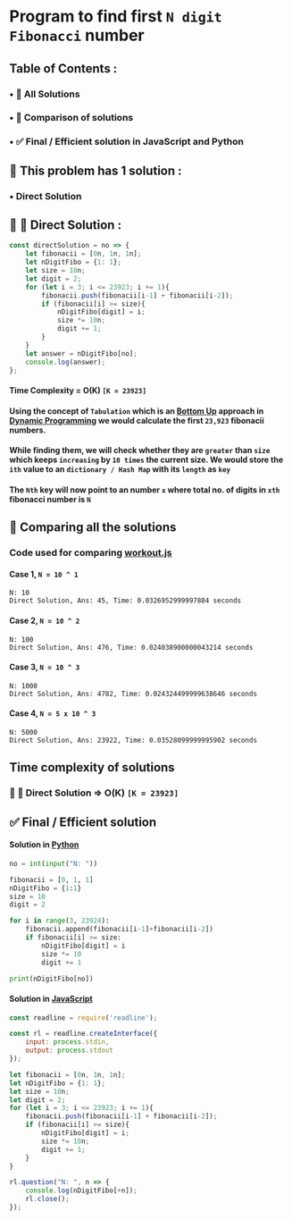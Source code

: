 # Program to find first `N digit Fibonacci` number
## Table of Contents :
### • 🧪 All Solutions
### • 🤔 Comparison of solutions
### • ✅ Final / Efficient solution in JavaScript and Python
## 🧪 This problem has 1 solution :
### • Direct Solution
## 🐢  🐇 Direct Solution :
```javascript
const directSolution = no => {
	let fibonacii = [0n, 1n, 1n];
	let nDigitFibo = {1: 1};
	let size = 10n;
	let digit = 2;
	for (let i = 3; i <= 23923; i += 1){
		fibonacii.push(fibonacii[i-1] + fibonacii[i-2]);
		if (fibonacii[i] >= size){
			nDigitFibo[digit] = i;
			size *= 10n;
			digit += 1;
		}
	}
	let answer = nDigitFibo[no];
	console.log(answer);
};
```
#### Time Complexity = O(K) `[K = 23923]`
#### Using the concept of `Tabulation` which is an [Bottom Up](https://en.wikipedia.org/wiki/Bottom-up) approach in [Dynamic Programming](https://en.wikipedia.org/wiki/Dynamic_programming) we would calculate the first `23,923` fibonacii numbers.
#### While finding them, we will check whether they are `greater` than `size` which keeps `increasing` by `10 times` the current size. We would store the `ith` value to an `dictionary / Hash Map` with its `length` as `key`
#### The `Nth` key will now point to an number `x` where total no. of digits in `xth` fibonacci number is `N` 
## 🤔 Comparing all the solutions 
### Code used for comparing [workout.js](workout.js)
#### Case 1, `N = 10 ^ 1`
```
N: 10
Direct Solution, Ans: 45, Time: 0.0326952999997884 seconds
```
#### Case 2, `N = 10 ^ 2`
```
N: 100
Direct Solution, Ans: 476, Time: 0.024038900000043214 seconds
```
#### Case 3, `N = 10 ^ 3`
```
N: 1000
Direct Solution, Ans: 4782, Time: 0.024324499999638646 seconds
```
#### Case 4, `N = 5 x 10 ^ 3`
```
N: 5000
Direct Solution, Ans: 23922, Time: 0.03528099999995902 seconds
```
## Time complexity of solutions
### 🐢 🐇 Direct Solution => O(K) `[K = 23923]`
## ✅ Final / Efficient solution 
#### Solution in [Python](solution.py)
```python
no = int(input("N: "))

fibonacii = [0, 1, 1]
nDigitFibo = {1:1}
size = 10
digit = 2

for i in range(3, 23924):
	fibonacii.append(fibonacii[i-1]+fibonacii[i-2])
	if fibonacii[i] >= size:
		nDigitFibo[digit] = i
		size *= 10
		digit += 1

print(nDigitFibo[no])
```
#### Solution in [JavaScript](solution.js)
```javascript
const readline = require('readline');

const rl = readline.createInterface({
	input: process.stdin,
	output: process.stdout
});

let fibonacii = [0n, 1n, 1n];
let nDigitFibo = {1: 1};
let size = 10n;
let digit = 2;
for (let i = 3; i <= 23923; i += 1){
	fibonacii.push(fibonacii[i-1] + fibonacii[i-2]);
	if (fibonacii[i] >= size){
		nDigitFibo[digit] = i;
		size *= 10n;
		digit += 1;
	}
}

rl.question("N: ", n => {
	console.log(nDigitFibo[+n]);
	rl.close();
});
```